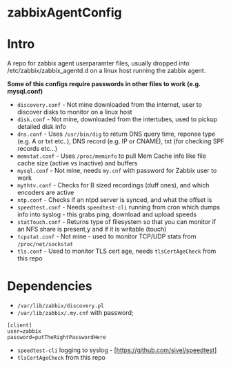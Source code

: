 zabbixAgentConfig
=================

Intro
=====

A repo for zabbix agent userparamter files, usually dropped into /etc/zabbix/zabbix_agentd.d on a linux host running the zabbix agent.

__Some of this configs require passwords in other files to work (e.g. mysql.conf)__

* `discovery.conf` - Not mine downloaded from the internet, user to discover disks to monitor on a linux host
* `disk.conf` - Not mine, downloaded from the intertubes, used to pickup detailed disk info
* `dns.conf` - Uses `/usr/bin/dig` to return DNS query time, reponse type (e.g. A or txt etc..), DNS record (e.g. IP or CNAME), txt (for checking SPF records etc...)
* `memstat.conf` - Uses `/proc/meminfo` to pull Mem Cache info like file cache size (active vs inactive) and buffers
* `mysql.conf` - Not mine, needs `my.cnf` with password for Zabbix user to work
* `mythtv.conf` - Checks for B sized recordings (duff ones), and which encoders are active
* `ntp.conf` - Checks if an ntpd server is synced, and what the offset is
* `speedtest.conf` - Needs `speedtest-cli` running from cron which dumps info into syslog - this grabs ping, download and upload speeds
* `statTouch.conf` - Returns type of filesystem so that you can monitor if an NFS share is present,y and if it is writable (touch)
* `tcpstat.conf` - Not mine - used to monitor TCP/UDP stats from `/proc/net/sockstat`
* `tls.conf` - Used to monitor TLS cert age, needs `tlsCertAgeCheck` from this repo


Dependencies
============

* `/var/lib/zabbix/discovery.pl`
* `/var/lib/zabbix/.my.cnf` with password;
```
[client]
user=zabbix
password=putTheRightPasswordHere
```
* `speedtest-cli` logging to syslog - [https://github.com/sivel/speedtest]
* `tlsCertAgeCheck` from this repo
